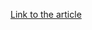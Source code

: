[Link to the article](https://www.secureworks.com/research/bronze-starlight-ransomware-operations-use-hui-loader)
